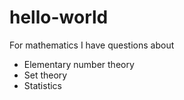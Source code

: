 # hello-world
For mathematics I have questions about 
- Elementary number theory
- Set theory
- Statistics
